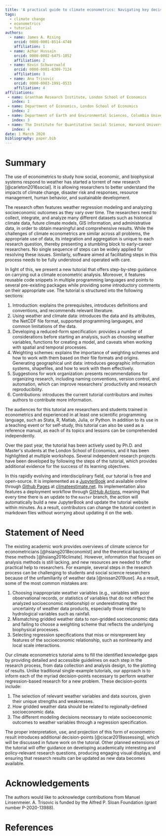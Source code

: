 ```yaml
---
title: 'A practical guide to climate econometrics: Navigating key decision points in weather and climate data analysis'
tags:
  - climate change
  - econometrics
  - tutorial
authors:
  - name: James A. Rising
    orcid: 0000-0001-8514-4748
    affiliation: 1
  - name: Azhar Hussain
    orcid: 0000-0002-6475-1052
    affiliation: 2
  - name: Kevin Schwarzwald
    orcid: 0000-0001-8309-7124
    affiliation: 3
  - name: Ana Trisovic
    orcid: 0000-0003-1991-0533
    affiliation: 4
affiliations:
 - name: Grantham Research Institute, London School of Economics
   index: 1
 - name: Department of Economics, London School of Economics
   index: 2
 - name: Department of Earth and Environmental Sciences, Columbia University
   index: 3
 - name: The Institute for Quantitative Social Science, Harvard University
   index: 4
date: 1 March 2020
bibliography: paper.bib
---
```


# Summary

The use of econometrics to study how social, economic, and biophysical systems respond to weather has started a torrent of new research [@carleton2016social]. It is allowing researchers to better understand the impacts of climate change, disaster risk and responses, resource management, human behavior, and sustainable development.

The research often features weather regression modeling and analyzing socioeconomic outcomes as they vary over time. The researchers need to collect, integrate, and analyze many different datasets such as historical climate data, future climate models, GIS information, and administrative data, in order to obtain meaningful and comprehensive results. While the challenges of climate econometrics are similar across all problems, the appropriate use of data, its integration and aggregation is unique to each research question, thereby presenting a stumbling block to early-career researchers. No single sequence of steps can be widely applied for resolving these issues. Similarly, software aimed at facilitating steps in this process needs to be fully understood and operated with care. 

In light of this, we present a new tutorial that offers step-by-step guidance on carrying out a climate econometric analysis. Moreover, it features reusable code snippets in multiple programming languages and points to several pre-existing packages while providing some introductory comments on their appropriate use. The tutorial is structured into the following sections:

1. Introduction: explains the prerequisites, introduces definitions and conventions, and recommends relevant literature.
2. Using weather and climate data: introduces the data and its attributes, the NetCDF file format, supported programming languages, and common limitations of the data.
3. Developing a reduced-form specification: provides a number of considerations before starting an analysis, such as choosing weather variables, functions for creating a model, and caveats when working with spatial and temporal processes.
4. Weighting schemes: explains the importance of weighting schemes and how to work with them based on their file formats and origins. 
Generating geographical unit data: introduces geographic information systems, shapefiles, and how to work with them effectively.
5. Suggestions for work organization: presents recommendations for organizing research, including naming conventions, version control, and automation, which can improve researchers' productivity and research reproducibility.
6. Contributions: introduces the current tutorial contributors and invites authors to contribute more information.

The audiences for this tutorial are researchers and students trained in econometrics and experienced in at least one scientific programming language, such as Stata, R, Matlab, Julia, or Python. In addition to its use in a teaching event or for self-study, this tutorial can also be used as a reference manual, as each of its topics and lessons can be comprehended independently.

Over the past year, the tutorial has been actively used by Ph.D. and Master's students at the London School of Economics, and it has been highlighted at multiple workshops. Several independent research projects have been developed by following the steps of the tutorial, which provides additional evidence for the success of its learning objectives.

In this rapidly evolving and interdisciplinary field, our tutorial is free and open-source. It is implemented as a [JupyterBook](https://jupyterbook.org/intro) and available online through [Github Pages](https://pages.github.com) at [climateestimate.net](https://climateestimate.net/getting-started.html). Its implementation also features a deployment workflow through [GitHub Actions](https://github.com/features/actions), meaning that every time there is an update to the `master` branch, the action will automatically build a new JupyterBook and update the tutorial website within minutes. As a result, contributors can change the tutorial content in markdown files without worrying about updating it on the web.

# Statement of Need

The existing academic work provides overviews of climate science for econometricians [@hsiang2018economist] and the theoretical backing of these methods [@hsiang2016climate]. However, information that focuses on analysis methods is still lacking, and new resources are needed to offer practical help to researchers. For example, several steps in the research process can be challenging to students and social science researchers because of the unfamiliarity of weather data [@nissan2019use]. As a result, some of the most common mistakes are: 

1. Choosing inappropriate weather variables (e.g., variables with poor observational records, or statistics of variables that do not reflect the analyzed socioeconomic relationship) or underestimating the uncertainty of weather data products, especially those relating to hydrological variables such as rainfall.
2. Mismatching gridded weather data to non-gridded socioeconomic data and failing to choose a weighting scheme that reflects the underlying biophysical processes. 
3. Selecting regression specifications that miss or misrepresent key features of the socioeconomic relationship, such as nonlinearity and local scale interactions.

Our climate econometrics tutorial aims to fill the identified knowledge gaps by providing detailed and accessible guidelines on each step in the research process, from data collection and analysis design, to the plotting of results. Unlike traditional single-example tutorials, our approach is to inform each of the myriad decision-points necessary to perform weather regression-based research for a new problem. These decision-points include:

1. The selection of relevant weather variables and data sources, given their unique strengths and weaknesses.
2. How gridded weather data should be related to regionally-defined socioeconomic data.
3. The different modeling decisions necessary to relate socioeconomic outcomes to weather variables through a regression specification.

The proper interpretation, use, and projection of this form of econometric result introduces additional decision-points [@ciscar2019assessing], which will be discussed in future work on the tutorial. Other planned extensions of the tutorial will offer guidance on developing academically interesting and policy-relevant research questions, producing engaging visual displays, and ensuring that research results can be updated as new data becomes available.

# Acknowledgements

The authors would like to acknowledge contributions from Manuel Linsenmeier. A. Trisovic is funded by the Alfred P. Sloan Foundation (grant number P-2020-13988).

# References
